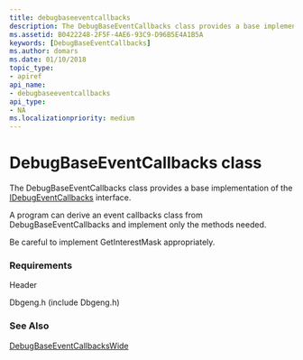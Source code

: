 ```yaml
---
title: debugbaseeventcallbacks
description: The DebugBaseEventCallbacks class provides a base implementation of the IDebugEventCallbacks interface. 
ms.assetid: B0422248-2F5F-4AE6-93C9-D96B5E4A1B5A
keywords: [DebugBaseEventCallbacks]
ms.author: domars
ms.date: 01/10/2018
topic_type:
- apiref
api_name:
- debugbaseeventcallbacks
api_type:
- NA
ms.localizationpriority: medium
---
```


# DebugBaseEventCallbacks class 

The DebugBaseEventCallbacks class provides a base implementation of the [IDebugEventCallbacks](https://msdn.microsoft.com/library/windows/hardware/ff550550.aspx) interface. 

A program can derive an event callbacks class from DebugBaseEventCallbacks and implement only the methods needed. 

Be careful to implement GetInterestMask appropriately.
 
### Requirements

Header

Dbgeng.h (include Dbgeng.h)  


### See Also
[DebugBaseEventCallbacksWide](debugbaseeventcallbackswide.md)

 

 





